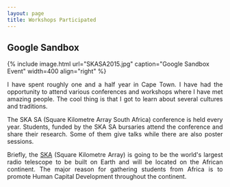 ```yaml
---
layout: page
title: Workshops Participated
---
```

## Google Sandbox

{% include image.html url="SKASA2015.jpg" caption="Google Sandbox Event" width=400 align="right" %}

<p align="justify"> I have spent roughly one and a half year in Cape Town. I have had the opportunity to attend various conferences and workshops where I have met amazing people. The cool thing is that I got to learn about several cultures and traditions. </p>

<p align="justify"> The SKA SA (Square Kilometre Array South Africa) conference is held every year. Students, funded by the SKA SA bursaries attend the conference and share their research. Some of them give talks while there are also poster sessions. </p>

<p align="justify">Briefly, the <a href="https://www.skatelescope.org/">SKA</a> (Square Kilometre Array) is going to be the world's largest radio telescope to be built on Earth and will be located on the African continent. The major reason for gathering students from Africa is to promote Human Capital Development throughout the continent.</p>
